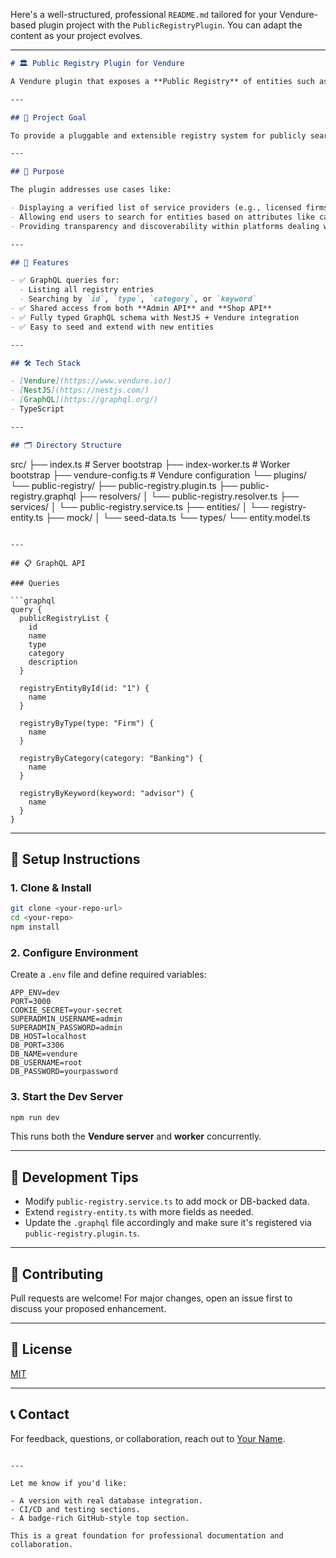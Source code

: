 Here's a well-structured, professional `README.md` tailored for your Vendure-based plugin project with the `PublicRegistryPlugin`. You can adapt the content as your project evolves.

---

```md
# 🏛️ Public Registry Plugin for Vendure

A Vendure plugin that exposes a **Public Registry** of entities such as firms and advisors through a GraphQL API, enabling both admin and storefront access.

---

## 📌 Project Goal

To provide a pluggable and extensible registry system for publicly searchable entities (e.g., financial institutions, professionals), allowing users to query by **type**, **category**, or **keyword**.

---

## 🧩 Purpose

The plugin addresses use cases like:

- Displaying a verified list of service providers (e.g., licensed firms, advisors).
- Allowing end users to search for entities based on attributes like category or type.
- Providing transparency and discoverability within platforms dealing with financial or regulatory entities.

---

## 🚀 Features

- ✅ GraphQL queries for:
  - Listing all registry entries
  - Searching by `id`, `type`, `category`, or `keyword`
- ✅ Shared access from both **Admin API** and **Shop API**
- ✅ Fully typed GraphQL schema with NestJS + Vendure integration
- ✅ Easy to seed and extend with new entities

---

## 🛠️ Tech Stack

- [Vendure](https://www.vendure.io/)
- [NestJS](https://nestjs.com/)
- [GraphQL](https://graphql.org/)
- TypeScript

---

## 🗂️ Directory Structure

```

src/
├── index.ts                     # Server bootstrap
├── index-worker.ts             # Worker bootstrap
├── vendure-config.ts           # Vendure configuration
└── plugins/
└── public-registry/
├── public-registry.plugin.ts
├── public-registry.graphql
├── resolvers/
│   └── public-registry.resolver.ts
├── services/
│   └── public-registry.service.ts
├── entities/
│   └── registry-entity.ts
├── mock/
│   └── seed-data.ts
└── types/
└── entity.model.ts

````

---

## 📋 GraphQL API

### Queries

```graphql
query {
  publicRegistryList {
    id
    name
    type
    category
    description
  }

  registryEntityById(id: "1") {
    name
  }

  registryByType(type: "Firm") {
    name
  }

  registryByCategory(category: "Banking") {
    name
  }

  registryByKeyword(keyword: "advisor") {
    name
  }
}
````

---

## 🔧 Setup Instructions

### 1. Clone & Install

```bash
git clone <your-repo-url>
cd <your-repo>
npm install
```

### 2. Configure Environment

Create a `.env` file and define required variables:

```env
APP_ENV=dev
PORT=3000
COOKIE_SECRET=your-secret
SUPERADMIN_USERNAME=admin
SUPERADMIN_PASSWORD=admin
DB_HOST=localhost
DB_PORT=3306
DB_NAME=vendure
DB_USERNAME=root
DB_PASSWORD=yourpassword
```

### 3. Start the Dev Server

```bash
npm run dev
```

This runs both the **Vendure server** and **worker** concurrently.

---

## 🧪 Development Tips

* Modify `public-registry.service.ts` to add mock or DB-backed data.
* Extend `registry-entity.ts` with more fields as needed.
* Update the `.graphql` file accordingly and make sure it's registered via `public-registry.plugin.ts`.

---

## 🤝 Contributing

Pull requests are welcome! For major changes, open an issue first to discuss your proposed enhancement.

---

## 🧾 License

[MIT](LICENSE)

---

## 📞 Contact

For feedback, questions, or collaboration, reach out to [Your Name](mailto:your.email@example.com).

```

---

Let me know if you'd like:

- A version with real database integration.
- CI/CD and testing sections.
- A badge-rich GitHub-style top section.

This is a great foundation for professional documentation and collaboration.
```
